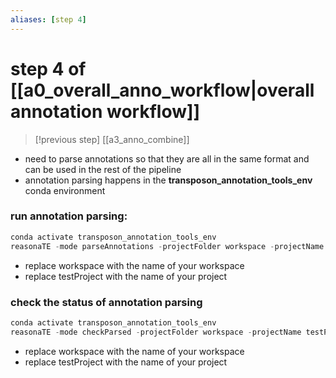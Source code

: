 ```yaml
---
aliases: [step 4]
---
```

# step 4 of [[a0_overall_anno_workflow|overall annotation workflow]]
> [!previous step]
>  [[a3_anno_combine]]

- need to parse annotations so that they are all in the same format and can be used in the rest of the pipeline
- annotation parsing happens in the **transposon_annotation_tools_env** conda environment

### run annotation parsing:
```python
conda activate transposon_annotation_tools_env
reasonaTE -mode parseAnnotations -projectFolder workspace -projectName testProject
```
- replace workspace with the name of your workspace
- replace testProject with the name of your project

### check the status of annotation parsing
```python
conda activate transposon_annotation_tools_env
reasonaTE -mode checkParsed -projectFolder workspace -projectName testProject
```
- replace workspace with the name of your workspace
- replace testProject with the name of your project
